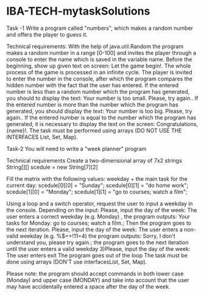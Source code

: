 # IBA-TECH-mytaskSolutions
Task -1
Write a program called "numbers", which makes a random number and offers the player to guess it.

Technical requirements:
With the help of java.util.Random the program makes a random number in a range [0-100] and invites the player through a console to enter the name which is saved in the variable name.
Before the beginning, show up given text on screen: Let the game begin!.
The whole process of the game is processed in an infinite cycle.
The player is invited to enter the number in the console, after which the program compares the hidden number with the fact that the user has entered.
If the entered number is less than a random number which the program has generated, you should to display the text: Your number is too small. Please, try again.. If the entered number is more than the number which the program has generated, you should display the text: Your number is too big. Please, try again..
If the entered number is equal to the number which the program has generated, it is necessary to display the text on the screen: Congratulations, {name}!.
The task must be performed using arrays (DO NOT USE THE INTERFACES List, Set, Map).

Task-2
You will need to write a "week planner" program

Technical requirements
Create a two-dimensional array of 7x2 strings String[][] scedule = new String[7][2]

Fill the matrix with the following values: weekday + the main task for the current day: scedule[0][0] = "Sunday";
scedule[0][1] = "do home work";
scedule[1][0] = "Monday";
scedule[1][1] = "go to courses; watch a film";

Using a loop and a switch operator, request the user to input a weekday in the console. Depending on the input:
Please, input the day of the week:
The user enters a correct weekday (e.g. Monday) , the program outputs: Your tasks for Monday: go to courses; watch a film.; Then the program goes to the next iteration.
Please, input the day of the week: The user enters a non-valid weekday (e.g. %$=+!11=4)
the program outputs: Sorry, I don't understand you, please try again.; the program goes to the next iteration until the user enters a valid weekday 3)Please, input the day of the week: The user enters exit
The program goes out of the loop
The task must be done using arrays (DON'T use interfacesList, Set, Map).

Please note: the program should accept commands in both lower case (Monday) and upper case (MONDAY) and take into account that the user may have accidentally entered a space after the day of the week.
